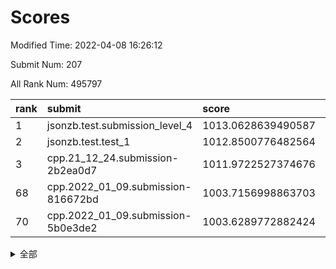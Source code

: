 # Scores

Modified Time: 2022-04-08 16:26:12

Submit Num: 207

All Rank Num: 495797

| rank |               submit               |       score        |       sigma        | pk_num |
| :--- | :--------------------------------- | :----------------- | :----------------- | :----- |
| 1    | jsonzb.test.submission_level_4     | 1013.0628639490587 | 0.8200692396536167 | 9582   |
| 2    | jsonzb.test.test_1                 | 1012.8500776482564 | 0.8163950725709498 | 9580   |
| 3    | cpp.21_12_24.submission-2b2ea0d7   | 1011.9722527374676 | 0.7898602249565292 | 9576   |
| 68   | cpp.2022_01_09.submission-816672bd | 1003.7156998863703 | 0.7031485094629156 | 9583   |
| 70   | cpp.2022_01_09.submission-5b0e3de2 | 1003.6289772882424 | 0.7276292674383564 | 9576   |


<details>
<summary>全部</summary>

| rank |                 submit                 |       score        |       sigma        | pk_num |
| :--- | :------------------------------------- | :----------------- | :----------------- | :----- |
| 1    | jsonzb.test.submission_level_4         | 1013.0628639490587 | 0.8200692396536167 | 9582   |
| 2    | jsonzb.test.test_1                     | 1012.8500776482564 | 0.8163950725709498 | 9580   |
| 3    | cpp.21_12_24.submission-2b2ea0d7       | 1011.9722527374676 | 0.7898602249565292 | 9576   |
| 4    | gobigger.level_3.submission_level_3_30 | 1011.72905983065   | 0.7710203123034074 | 9580   |
| 5    | gobigger.level_3.submission_level_3_26 | 1011.471747018301  | 0.7730870368680589 | 9582   |
| 6    | gobigger.level_3.submission_level_3_3  | 1011.4667623203427 | 0.7724343526661747 | 9577   |
| 7    | gobigger.level_3.submission_level_3_40 | 1011.3690357869787 | 0.7755975757950319 | 9580   |
| 8    | gobigger.level_3.submission_level_3_9  | 1011.3561317553723 | 0.7774120713471658 | 9583   |
| 9    | gobigger.level_3.submission_level_3_36 | 1011.2283272896542 | 0.7859534374540882 | 9582   |
| 10   | gobigger.level_3.submission_level_3_32 | 1011.0527012597302 | 0.7740574833568572 | 9584   |
| 11   | gobigger.level_3.submission_level_3_37 | 1010.98763459139   | 0.7660173049413764 | 9581   |
| 12   | gobigger.level_3.submission_level_3_28 | 1010.9503561462727 | 0.7647490371063166 | 9578   |
| 13   | gobigger.level_3.submission_level_3_10 | 1010.9062492770356 | 0.7454638590103325 | 9582   |
| 14   | gobigger.level_3.submission_level_3_47 | 1010.8393261828685 | 0.7604119516055486 | 9582   |
| 15   | gobigger.level_3.submission_level_3_19 | 1010.7453931931996 | 0.7377731091939412 | 9577   |
| 16   | gobigger.level_3.submission_level_3_1  | 1010.73769634445   | 0.7806907756633847 | 9584   |
| 17   | gobigger.level_3.submission_level_3_2  | 1010.5900372383944 | 0.7638861760553934 | 9577   |
| 18   | gobigger.level_3.submission_level_3_43 | 1010.5783529172161 | 0.7839145531287686 | 9586   |
| 19   | gobigger.level_3.submission_level_3_27 | 1010.5745662847171 | 0.7510759018599773 | 9583   |
| 20   | gobigger.level_3.submission_level_3_0  | 1010.407058127951  | 0.7589042174513985 | 9579   |
| 21   | gobigger.level_3.submission_level_3_38 | 1010.347757095342  | 0.7321966814583633 | 9583   |
| 22   | gobigger.level_3.submission_level_3_33 | 1010.3323328562881 | 0.780408189943707  | 9581   |
| 23   | gobigger.level_3.submission_level_3_31 | 1010.133929044256  | 0.7837121255718459 | 9589   |
| 24   | gobigger.level_3.submission_level_3_29 | 1010.083798805706  | 0.7716968834177104 | 9584   |
| 25   | gobigger.level_3.submission_level_3_41 | 1010.007921317361  | 0.7548875597680882 | 9583   |
| 26   | gobigger.level_3.submission_level_3_46 | 1010.0022344930279 | 0.7615868212574166 | 9576   |
| 27   | gobigger.level_3.submission_level_3_7  | 1009.9493385183424 | 0.7545216666217915 | 9578   |
| 28   | gobigger.level_3.submission_level_3_13 | 1009.9091689628517 | 0.7615630494168703 | 9578   |
| 29   | gobigger.level_3.submission_level_3_39 | 1009.8531527103368 | 0.7598212717416188 | 9581   |
| 30   | gobigger.level_3.submission_level_3_24 | 1009.8414574195756 | 0.7732271745148642 | 9580   |
| 31   | gobigger.level_3.submission_level_3_45 | 1009.7670412031737 | 0.7577850708983879 | 9576   |
| 32   | gobigger.level_3.submission_level_3_23 | 1009.7308125174776 | 0.7709497403991743 | 9575   |
| 33   | gobigger.level_3.submission_level_3_42 | 1009.724500530604  | 0.7590315507757877 | 9584   |
| 34   | gobigger.level_3.submission_level_3_25 | 1009.6374540790162 | 0.7496416994263287 | 9583   |
| 35   | gobigger.level_3.submission_level_3_14 | 1009.6323942375528 | 0.7699904857228905 | 9582   |
| 36   | gobigger.level_3.submission_level_3_34 | 1009.581550920819  | 0.7708747632007344 | 9581   |
| 37   | gobigger.level_3.submission_level_3_22 | 1009.5677665146455 | 0.7712683090545678 | 9574   |
| 38   | gobigger.level_3.submission_level_3_18 | 1009.5407239544554 | 0.7514331851513815 | 9583   |
| 39   | gobigger.level_3.submission_level_3_16 | 1009.4731006830975 | 0.7486480825918403 | 9580   |
| 40   | gobigger.level_3.submission_level_3_35 | 1009.3470309694162 | 0.7612198400421456 | 9576   |
| 41   | gobigger.level_3.submission_level_3_49 | 1009.2223147697897 | 0.7647863851789592 | 9582   |
| 42   | gobigger.level_3.submission_level_3_12 | 1009.106426043941  | 0.737511766107945  | 9584   |
| 43   | gobigger.level_3.submission_level_3_15 | 1009.0563120748008 | 0.7500626666099239 | 9576   |
| 44   | gobigger.level_3.submission_level_3_5  | 1008.9860609500836 | 0.7507898063282287 | 9577   |
| 45   | gobigger.level_3.submission_level_3_21 | 1008.9815075720346 | 0.7617520354485438 | 9579   |
| 46   | gobigger.level_3.submission_level_3_20 | 1008.9664405975027 | 0.7487419038761185 | 9583   |
| 47   | gobigger.level_3.submission_level_3_6  | 1008.8040576421463 | 0.7476292512308047 | 9579   |
| 48   | gobigger.level_3.submission_level_3_4  | 1008.7227718560252 | 0.7296612103292653 | 9584   |
| 49   | gobigger.level_3.submission_level_3_48 | 1008.6103835266531 | 0.744140807429272  | 9583   |
| 50   | gobigger.level_3.submission_level_3_17 | 1008.4978414434875 | 0.7348326485389678 | 9579   |
| 51   | gobigger.level_3.submission_level_3_44 | 1008.4720952154245 | 0.7468999201891089 | 9581   |
| 52   | gobigger.level_3.submission_level_3_11 | 1007.9821994004822 | 0.730996504915464  | 9578   |
| 53   | gobigger.level_3.submission_level_3_8  | 1007.9783182427583 | 0.7423686967214039 | 9581   |
| 54   | gobigger.level_1.submission_level_1_10 | 1005.4509075012317 | 0.7202148098652912 | 9579   |
| 55   | gobigger.level_1.submission_level_1_28 | 1004.77146773062   | 0.7299149720515129 | 9577   |
| 56   | gobigger.level_1.submission_level_1_12 | 1004.3793444295578 | 0.7262952264089897 | 9585   |
| 57   | gobigger.level_1.submission_level_1_37 | 1004.3415387094744 | 0.7120433300906033 | 9580   |
| 58   | gobigger.level_1.submission_level_1_31 | 1004.2557444444112 | 0.7197550460421579 | 9578   |
| 59   | gobigger.level_1.submission_level_1_17 | 1004.2083433535618 | 0.712784216517827  | 9579   |
| 60   | gobigger.level_1.submission_level_1_16 | 1004.195802619914  | 0.7066302647415703 | 9577   |
| 61   | gobigger.level_1.submission_level_1_43 | 1004.0211265939088 | 0.7104567427628162 | 9581   |
| 62   | gobigger.level_1.submission_level_1_0  | 1003.9570493084974 | 0.723396855759811  | 9577   |
| 63   | gobigger.level_1.submission_level_1_29 | 1003.8972650090768 | 0.7264002861129184 | 9586   |
| 64   | gobigger.level_1.submission_level_1_7  | 1003.872715983507  | 0.7231162376930415 | 9575   |
| 65   | gobigger.level_1.submission_level_1_34 | 1003.8585367409039 | 0.7210903174156523 | 9585   |
| 66   | gobigger.level_1.submission_level_1_2  | 1003.8145235364974 | 0.7176298695401692 | 9582   |
| 67   | gobigger.level_1.submission_level_1_30 | 1003.7516792415937 | 0.7247093715364555 | 9584   |
| 68   | cpp.2022_01_09.submission-816672bd     | 1003.7156998863703 | 0.7031485094629156 | 9583   |
| 69   | gobigger.level_1.submission_level_1_15 | 1003.6869149262365 | 0.7192762498848128 | 9584   |
| 70   | cpp.2022_01_09.submission-5b0e3de2     | 1003.6289772882424 | 0.7276292674383564 | 9576   |
| 71   | gobigger.level_1.submission_level_1_11 | 1003.6147814981667 | 0.7182568814933098 | 9582   |
| 72   | gobigger.level_1.submission_level_1_32 | 1003.6086631554674 | 0.7228289459167773 | 9583   |
| 73   | gobigger.level_1.submission_level_1_23 | 1003.5993309948518 | 0.7189956589777033 | 9581   |
| 74   | gobigger.level_1.submission_level_1_48 | 1003.5452546515978 | 0.7194964485451256 | 9580   |
| 75   | gobigger.level_1.submission_level_1_21 | 1003.542253016011  | 0.7155101083913399 | 9575   |
| 76   | gobigger.level_1.submission_level_1_18 | 1003.4886519168912 | 0.7092312819411696 | 9585   |
| 77   | gobigger.level_1.submission_level_1_22 | 1003.4653584339652 | 0.7148628100339711 | 9582   |
| 78   | gobigger.level_1.submission_level_1_20 | 1003.4055610431643 | 0.7170619499004305 | 9583   |
| 79   | gobigger.level_1.submission_level_1_33 | 1003.3297659251416 | 0.7231903708404471 | 9582   |
| 80   | gobigger.level_1.submission_level_1_4  | 1003.3042607885337 | 0.7241804340927993 | 9579   |
| 81   | gobigger.level_1.submission_level_1_13 | 1003.2805288883072 | 0.7203769570425301 | 9589   |
| 82   | gobigger.level_1.submission_level_1_26 | 1003.2779179670737 | 0.7252004266432638 | 9583   |
| 83   | gobigger.level_1.submission_level_1_8  | 1003.1454726887407 | 0.7041813743392985 | 9576   |
| 84   | gobigger.level_1.submission_level_1_39 | 1003.1208066103964 | 0.7206103255341747 | 9579   |
| 85   | gobigger.level_1.submission_level_1_19 | 1003.0936494283825 | 0.7165828007610253 | 9578   |
| 86   | gobigger.level_1.submission_level_1_45 | 1003.0540058033049 | 0.71902945624119   | 9585   |
| 87   | gobigger.level_1.submission_level_1_6  | 1003.0065677439663 | 0.7048254596668617 | 9577   |
| 88   | gobigger.level_1.submission_level_1_3  | 1002.9463785299351 | 0.7151479002440636 | 9580   |
| 89   | gobigger.level_1.submission_level_1_40 | 1002.9437087423188 | 0.7161149651853805 | 9583   |
| 90   | gobigger.level_1.submission_level_1_25 | 1002.8640268917303 | 0.7091975130543702 | 9582   |
| 91   | gobigger.level_1.submission_level_1_14 | 1002.8474344548009 | 0.7023556218876783 | 9585   |
| 92   | gobigger.level_1.submission_level_1_41 | 1002.8004223509515 | 0.7094384103106685 | 9573   |
| 93   | gobigger.level_1.submission_level_1_1  | 1002.6401172839522 | 0.7173897567951677 | 9582   |
| 94   | gobigger.level_1.submission_level_1_5  | 1002.6390512304827 | 0.7194971932671123 | 9581   |
| 95   | gobigger.level_1.submission_level_1_46 | 1002.5742894966097 | 0.6908200461792818 | 9582   |
| 96   | gobigger.level_1.submission_level_1_35 | 1002.5203128559803 | 0.7085482017875393 | 9585   |
| 97   | gobigger.level_1.submission_level_1_47 | 1002.3637041146492 | 0.7048287801454958 | 9583   |
| 98   | gobigger.level_1.submission_level_1_49 | 1002.2805730379724 | 0.7144158381578368 | 9575   |
| 99   | gobigger.level_1.submission_level_1_38 | 1002.2599684060706 | 0.711104842848665  | 9581   |
| 100  | gobigger.level_1.submission_level_1_9  | 1002.1389763081737 | 0.7079605487075328 | 9584   |
| 101  | gobigger.level_1.submission_level_1_44 | 1002.0255626099674 | 0.7061677184162591 | 9582   |
| 102  | gobigger.level_1.submission_level_1_36 | 1001.8880228321124 | 0.7184626885895816 | 9584   |
| 103  | gobigger.level_1.submission_level_1_42 | 1001.7352735634436 | 0.7048961788432189 | 9579   |
| 104  | gobigger.level_1.submission_level_1_27 | 1001.627783791071  | 0.7112541193352238 | 9578   |
| 105  | gobigger.level_1.submission_level_1_24 | 1001.5104693239497 | 0.7138015441422249 | 9578   |
| 106  | gobigger.random.submission_random_22   | 998.0548539240715  | 0.7045566457583534 | 9581   |
| 107  | gobigger.random.submission_random_10   | 997.5377636802133  | 0.7039433435200784 | 9578   |
| 108  | gobigger.random.submission_random_34   | 997.4333421620644  | 0.7129198486957486 | 9585   |
| 109  | gobigger.random.submission_random_49   | 997.2293339774168  | 0.7053296881123472 | 9581   |
| 110  | gobigger.random.submission_random_1    | 997.1093696804221  | 0.7094499467154135 | 9578   |
| 111  | gobigger.random.submission_random_13   | 996.9851718158742  | 0.6971716384222458 | 9580   |
| 112  | gobigger.random.submission_random_26   | 996.7918379690323  | 0.7119016390649839 | 9575   |
| 113  | gobigger.random.submission_random_20   | 996.734926362431   | 0.7050689139196291 | 9580   |
| 114  | gobigger.random.submission_random_28   | 996.7216864740416  | 0.7002907417682335 | 9577   |
| 115  | gobigger.random.submission_random_12   | 996.5676807039526  | 0.7099290147137909 | 9580   |
| 116  | gobigger.random.submission_random_41   | 996.536068022687   | 0.7134027513302608 | 9582   |
| 117  | gobigger.random.submission_random_11   | 996.4321513698833  | 0.7075233418932011 | 9581   |
| 118  | gobigger.random.submission_random_21   | 996.4040254572024  | 0.7035065332762952 | 9583   |
| 119  | gobigger.random.submission_random_16   | 996.3633496579736  | 0.7136694253427587 | 9582   |
| 120  | gobigger.random.submission_random_29   | 996.355904736495   | 0.7137023720443667 | 9580   |
| 121  | gobigger.random.submission_random_8    | 996.3357598806202  | 0.7123524965884022 | 9579   |
| 122  | gobigger.random.submission_random_17   | 996.3029799166169  | 0.7022830412122536 | 9580   |
| 123  | gobigger.random.submission_random_15   | 996.273345872004   | 0.71305344608727   | 9580   |
| 124  | gobigger.random.submission_random_2    | 996.2518303853807  | 0.7081955122114776 | 9583   |
| 125  | gobigger.random.submission_random_4    | 996.2016816680845  | 0.7041737966831308 | 9577   |
| 126  | gobigger.random.submission_random_3    | 996.1037696100352  | 0.7192987499789133 | 9583   |
| 127  | gobigger.random.submission_random_42   | 996.0763883197762  | 0.7074326910155508 | 9582   |
| 128  | gobigger.random.submission_random_44   | 996.0409635684157  | 0.7042229905884956 | 9579   |
| 129  | gobigger.random.submission_random_14   | 996.0407245119708  | 0.706614472849424  | 9581   |
| 130  | gobigger.random.submission_random_7    | 996.0019996044858  | 0.7201939421854534 | 9576   |
| 131  | gobigger.random.submission_random_45   | 995.8997341442488  | 0.7193795450575059 | 9581   |
| 132  | gobigger.random.submission_random_40   | 995.8530889310246  | 0.7145429705847544 | 9587   |
| 133  | gobigger.random.submission_random_39   | 995.8300757974415  | 0.7070849858225599 | 9580   |
| 134  | gobigger.random.submission_random_25   | 995.7874886350942  | 0.7174011393672229 | 9578   |
| 135  | gobigger.random.submission_random_33   | 995.7073998541124  | 0.7122274206497801 | 9582   |
| 136  | gobigger.random.submission_random_18   | 995.6849453497034  | 0.7157140216293508 | 9581   |
| 137  | gobigger.random.submission_random_35   | 995.6086593603119  | 0.698855628843239  | 9582   |
| 138  | gobigger.random.submission_random_36   | 995.4804398958233  | 0.7098979333660153 | 9578   |
| 139  | gobigger.random.submission_random_0    | 995.478697224651   | 0.7081358260271406 | 9583   |
| 140  | gobigger.random.submission_random_23   | 995.391918843734   | 0.7102654910769939 | 9570   |
| 141  | gobigger.random.submission_random_9    | 995.3815324591515  | 0.711693651670248  | 9577   |
| 142  | gobigger.random.submission_random_37   | 995.2871778597364  | 0.7174289231491016 | 9581   |
| 143  | gobigger.random.submission_random_27   | 995.2460304587959  | 0.7155428150419175 | 9581   |
| 144  | gobigger.random.submission_random_46   | 995.1895322004277  | 0.7211662693931905 | 9578   |
| 145  | gobigger.random.submission_random_5    | 995.1311536345834  | 0.7061154374885571 | 9587   |
| 146  | gobigger.random.submission_random_6    | 995.1289227589049  | 0.6910313530903247 | 9581   |
| 147  | gobigger.random.submission_random_48   | 995.0314880962077  | 0.7138619609768464 | 9581   |
| 148  | gobigger.random.submission_random_24   | 994.9800931089816  | 0.706962718010267  | 9580   |
| 149  | gobigger.random.submission_random_30   | 994.9268595983503  | 0.7167105398529966 | 9584   |
| 150  | gobigger.random.submission_random_31   | 994.8631528168517  | 0.7235286543539786 | 9581   |
| 151  | gobigger.random.submission_random_19   | 994.8592437068096  | 0.7263558039061325 | 9579   |
| 152  | gobigger.random.submission_random_32   | 994.8204343964791  | 0.7035279595831916 | 9580   |
| 153  | gobigger.random.submission_random_43   | 994.8113456232686  | 0.7129163638458422 | 9580   |
| 154  | gobigger.random.submission_random_47   | 994.7790406028618  | 0.7128670792495126 | 9576   |
| 155  | gobigger.level_2.submission_level_2_29 | 994.5164156385631  | 0.7374944730561478 | 9576   |
| 156  | gobigger.random.submission_random_38   | 994.4099169088526  | 0.7185492223987474 | 9582   |
| 157  | gobigger.level_2.submission_level_2_20 | 994.3788872730682  | 0.7287394459119005 | 9583   |
| 158  | gobigger.level_2.submission_level_2_44 | 993.7038304643987  | 0.7238867477087588 | 9584   |
| 159  | gobigger.level_2.submission_level_2_12 | 993.6492127766016  | 0.7234216887220497 | 9576   |
| 160  | gobigger.level_2.submission_level_2_33 | 993.638522150993   | 0.7350742588593404 | 9581   |
| 161  | gobigger.level_2.submission_level_2_18 | 993.593403927619   | 0.7557379845877628 | 9585   |
| 162  | gobigger.level_2.submission_level_2_3  | 993.5857107453008  | 0.7353274319889876 | 9579   |
| 163  | gobigger.level_2.submission_level_2_13 | 993.5436380296303  | 0.7247059805179579 | 9580   |
| 164  | gobigger.level_2.submission_level_2_47 | 993.4543501760071  | 0.7395078271581154 | 9583   |
| 165  | gobigger.level_2.submission_level_2_19 | 993.3900309733515  | 0.730037825930989  | 9581   |
| 166  | gobigger.level_2.submission_level_2_11 | 993.3784506193448  | 0.7191855232399914 | 9580   |
| 167  | gobigger.level_2.submission_level_2_43 | 993.318735525738   | 0.7311323998547025 | 9582   |
| 168  | gobigger.level_2.submission_level_2_42 | 993.256454188014   | 0.7324021503703743 | 9578   |
| 169  | gobigger.level_2.submission_level_2_39 | 993.1278600817386  | 0.741581904773633  | 9584   |
| 170  | gobigger.level_2.submission_level_2_25 | 993.0240845998342  | 0.7368986895346563 | 9579   |
| 171  | gobigger.level_2.submission_level_2_10 | 993.0185488838683  | 0.7300998187550485 | 9581   |
| 172  | gobigger.level_2.submission_level_2_32 | 993.0135527277798  | 0.7468583197083929 | 9579   |
| 173  | gobigger.level_2.submission_level_2_4  | 992.9481473866404  | 0.7547475945025739 | 9581   |
| 174  | gobigger.level_2.submission_level_2_15 | 992.8437115354367  | 0.7395349157937811 | 9585   |
| 175  | gobigger.level_2.submission_level_2_16 | 992.8382423866765  | 0.7466911235133504 | 9581   |
| 176  | gobigger.level_2.submission_level_2_6  | 992.717289674437   | 0.7411146370421126 | 9575   |
| 177  | gobigger.level_2.submission_level_2_0  | 992.6863510047287  | 0.74521768448251   | 9584   |
| 178  | gobigger.level_2.submission_level_2_40 | 992.4973265699119  | 0.7450743229711535 | 9584   |
| 179  | gobigger.level_2.submission_level_2_24 | 992.4398150712132  | 0.7518546700473938 | 9586   |
| 180  | gobigger.level_2.submission_level_2_35 | 992.3999882298492  | 0.7371592676336374 | 9581   |
| 181  | gobigger.level_2.submission_level_2_41 | 992.3679539424417  | 0.7296948911048403 | 9582   |
| 182  | gobigger.level_2.submission_level_2_22 | 992.3422401071365  | 0.7499973488493886 | 9579   |
| 183  | gobigger.level_2.submission_level_2_8  | 992.2484233400165  | 0.7587710923624023 | 9576   |
| 184  | gobigger.level_2.submission_level_2_37 | 992.242107483278   | 0.7353766659004528 | 9581   |
| 185  | gobigger.level_2.submission_level_2_14 | 992.1994312627249  | 0.7236490981162377 | 9581   |
| 186  | gobigger.level_2.submission_level_2_9  | 992.1688502027266  | 0.7669276534643423 | 9577   |
| 187  | gobigger.level_2.submission_level_2_23 | 992.1629928022309  | 0.7333532223369974 | 9576   |
| 188  | gobigger.level_2.submission_level_2_31 | 992.1329297377889  | 0.7618452203018792 | 9582   |
| 189  | gobigger.level_2.submission_level_2_21 | 992.1225498959342  | 0.728589051290009  | 9580   |
| 190  | gobigger.level_2.submission_level_2_1  | 992.0356293848638  | 0.7487560938835853 | 9582   |
| 191  | gobigger.level_2.submission_level_2_26 | 991.9671091241156  | 0.724962813007587  | 9585   |
| 192  | gobigger.level_2.submission_level_2_17 | 991.9099739856823  | 0.7439287991633068 | 9579   |
| 193  | gobigger.level_2.submission_level_2_48 | 991.9003682563583  | 0.7450818693076797 | 9578   |
| 194  | gobigger.level_2.submission_level_2_27 | 991.8405746866315  | 0.7327117420110189 | 9584   |
| 195  | gobigger.level_2.submission_level_2_49 | 991.7581746366568  | 0.7488617681432191 | 9579   |
| 196  | gobigger.level_2.submission_level_2_45 | 991.6240654501371  | 0.7584688243540902 | 9584   |
| 197  | gobigger.level_2.submission_level_2_7  | 991.5393687852957  | 0.7761467670557569 | 9583   |
| 198  | gobigger.level_2.submission_level_2_36 | 991.4519249701123  | 0.7531789120505638 | 9581   |
| 199  | gobigger.level_2.submission_level_2_46 | 991.4335836022908  | 0.7416935294471816 | 9578   |
| 200  | gobigger.level_2.submission_level_2_5  | 991.1296215801401  | 0.729250063632421  | 9580   |
| 201  | gobigger.level_2.submission_level_2_34 | 990.9321926953901  | 0.7422866091210716 | 9584   |
| 202  | gobigger.level_2.submission_level_2_38 | 990.7884752085216  | 0.7802939537682718 | 9579   |
| 203  | gobigger.level_2.submission_level_2_2  | 990.7263520693614  | 0.7527282812728621 | 9583   |
| 204  | gobigger.level_2.submission_level_2_28 | 990.7192082780762  | 0.7434947620507271 | 9579   |
| 205  | gobigger.level_2.submission_level_2_30 | 990.6070833141756  | 0.7703944029308976 | 9581   |
| 206  | gobigger.none.submission_none_0        | 976.8708869917253  | 1.3385401677392295 | 9581   |
| 207  | gobigger.none.submission_none_1        | 976.6291878553554  | 1.3597474354105614 | 9584   |

</details>